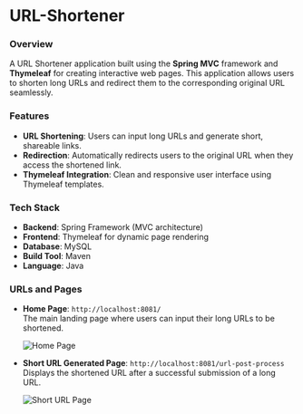 # URL-Shortener

### Overview
A URL Shortener application built using the **Spring MVC** framework and **Thymeleaf** for creating interactive web pages. This application allows users to shorten long URLs and redirect them to the corresponding original URL seamlessly.

### Features
- **URL Shortening**: Users can input long URLs and generate short, shareable links.
- **Redirection**: Automatically redirects users to the original URL when they access the shortened link.
- **Thymeleaf Integration**: Clean and responsive user interface using Thymeleaf templates.

### Tech Stack
- **Backend**: Spring Framework (MVC architecture)
- **Frontend**: Thymeleaf for dynamic page rendering
- **Database**: MySQL
- **Build Tool**: Maven 
- **Language**: Java


### URLs and Pages

- **Home Page**: `http://localhost:8081/`  
  The main landing page where users can input their long URLs to be shortened.
   
  ![Home Page](https://github.com/user-attachments/assets/34834625-6a1d-4a0a-ba42-6ac7c736eae2)

- **Short URL Generated Page**: `http://localhost:8081/url-post-process`  
  Displays the shortened URL after a successful submission of a long URL.
  
  ![Short URL Page](https://github.com/user-attachments/assets/cefd4576-69e3-4c23-b818-bdbbc380c96b)
